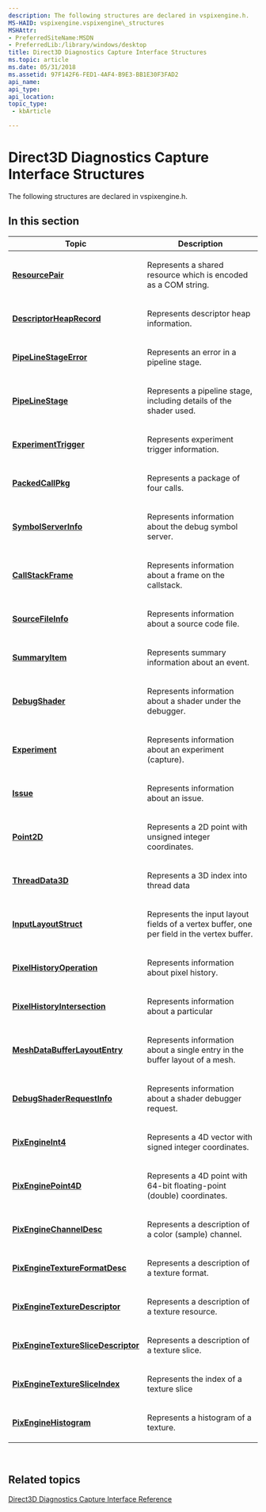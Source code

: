 ```yaml
---
description: The following structures are declared in vspixengine.h.
MS-HAID: vspixengine.vspixengine\_structures
MSHAttr:
- PreferredSiteName:MSDN
- PreferredLib:/library/windows/desktop
title: Direct3D Diagnostics Capture Interface Structures
ms.topic: article
ms.date: 05/31/2018
ms.assetid: 97F142F6-FED1-4AF4-B9E3-BB1E30F3FAD2
api_name: 
api_type: 
api_location: 
topic_type: 
 - kbArticle

---
```


# <span id="vspixengine.vspixengine_structures"></span>Direct3D Diagnostics Capture Interface Structures

The following structures are declared in vspixengine.h.

## <span id="in_this_section"></span>In this section

<table><colgroup><col style="width: 50%" /><col style="width: 50%" /></colgroup><thead><tr class="header"><th>Topic</th><th>Description</th></tr></thead><tbody><tr class="odd"><td><p><a href="/windows/desktop/direct3dtools/resourcepair"><strong>ResourcePair</strong></a></p></td><td><p>Represents a shared resource which is encoded as a COM string.</p></td></tr><tr class="even"><td><p><a href="/windows/desktop/direct3dtools/descriptorheaprecord"><strong>DescriptorHeapRecord</strong></a></p></td><td><p>Represents descriptor heap information.</p></td></tr><tr class="odd"><td><p><a href="/windows/desktop/direct3dtools/pipelinestageerror"><strong>PipeLineStageError</strong></a></p></td><td><p>Represents an error in a pipeline stage.</p></td></tr><tr class="even"><td><p><a href="/windows/desktop/direct3dtools/pipelinestage"><strong>PipeLineStage</strong></a></p></td><td><p>Represents a pipeline stage, including details of the shader used.</p></td></tr><tr class="odd"><td><p><a href="/windows/desktop/direct3dtools/experimenttrigger"><strong>ExperimentTrigger</strong></a></p></td><td><p>Represents experiment trigger information.</p></td></tr><tr class="even"><td><p><a href="/windows/desktop/direct3dtools/packedcallpkg"><strong>PackedCallPkg</strong></a></p></td><td><p>Represents a package of four calls.</p></td></tr><tr class="odd"><td><p><a href="/windows/desktop/direct3dtools/symbolserverinfo"><strong>SymbolServerInfo</strong></a></p></td><td><p>Represents information about the debug symbol server.</p></td></tr><tr class="even"><td><p><a href="/windows/desktop/direct3dtools/callstackframe"><strong>CallStackFrame</strong></a></p></td><td><p>Represents information about a frame on the callstack.</p></td></tr><tr class="odd"><td><p><a href="/windows/desktop/direct3dtools/sourcefileinfo"><strong>SourceFileInfo</strong></a></p></td><td><p>Represents information about a source code file.</p></td></tr><tr class="even"><td><p><a href="/windows/desktop/direct3dtools/summaryitem"><strong>SummaryItem</strong></a></p></td><td><p>Represents summary information about an event.</p></td></tr><tr class="odd"><td><p><a href="/windows/desktop/direct3dtools/debugshader"><strong>DebugShader</strong></a></p></td><td><p>Represents information about a shader under the debugger.</p></td></tr><tr class="even"><td><p><a href="/windows/desktop/direct3dtools/experiment"><strong>Experiment</strong></a></p></td><td><p>Represents information about an experiment (capture).</p></td></tr><tr class="odd"><td><p><a href="/windows/desktop/direct3dtools/issue"><strong>Issue</strong></a></p></td><td><p>Represents information about an issue.</p></td></tr><tr class="even"><td><p><a href="/windows/desktop/direct3dtools/point2d"><strong>Point2D</strong></a></p></td><td><p>Represents a 2D point with unsigned integer coordinates.</p></td></tr><tr class="odd"><td><p><a href="/windows/desktop/direct3dtools/threaddata3d"><strong>ThreadData3D</strong></a></p></td><td><p>Represents a 3D index into thread data</p></td></tr><tr class="even"><td><p><a href="/windows/desktop/direct3dtools/inputlayoutstruct"><strong>InputLayoutStruct</strong></a></p></td><td><p>Represents the input layout fields of a vertex buffer, one per field in the vertex buffer.</p></td></tr><tr class="odd"><td><p><a href="/windows/desktop/direct3dtools/pixelhistoryoperation"><strong>PixelHistoryOperation</strong></a></p></td><td><p>Represents information about pixel history.</p></td></tr><tr class="even"><td><p><a href="/windows/desktop/direct3dtools/pixelhistoryintersection"><strong>PixelHistoryIntersection</strong></a></p></td><td><p>Represents information about a particular</p></td></tr><tr class="odd"><td><p><a href="/windows/desktop/direct3dtools/meshdatabufferlayoutentry"><strong>MeshDataBufferLayoutEntry</strong></a></p></td><td><p>Represents information about a single entry in the buffer layout of a mesh.</p></td></tr><tr class="even"><td><p><a href="/windows/desktop/direct3dtools/debugshaderrequestinfo"><strong>DebugShaderRequestInfo</strong></a></p></td><td><p>Represents information about a shader debugger request.</p></td></tr><tr class="odd"><td><p><a href="/windows/desktop/direct3dtools/pixengineint4"><strong>PixEngineInt4</strong></a></p></td><td><p>Represents a 4D vector with signed integer coordinates.</p></td></tr><tr class="even"><td><p><a href="/windows/desktop/direct3dtools/pixenginepoint4d"><strong>PixEnginePoint4D</strong></a></p></td><td><p>Represents a 4D point with 64-bit floating-point (double) coordinates.</p></td></tr><tr class="odd"><td><p><a href="/windows/desktop/direct3dtools/pixenginechanneldesc"><strong>PixEngineChannelDesc</strong></a></p></td><td><p>Represents a description of a color (sample) channel.</p></td></tr><tr class="even"><td><p><a href="/windows/desktop/direct3dtools/pixenginetextureformatdesc"><strong>PixEngineTextureFormatDesc</strong></a></p></td><td><p>Represents a description of a texture format.</p></td></tr><tr class="odd"><td><p><a href="/windows/desktop/direct3dtools/pixenginetexturedescriptor"><strong>PixEngineTextureDescriptor</strong></a></p></td><td><p>Represents a description of a texture resource.</p></td></tr><tr class="even"><td><p><a href="/windows/desktop/direct3dtools/pixenginetextureslicedescriptor"><strong>PixEngineTextureSliceDescriptor</strong></a></p></td><td><p>Represents a description of a texture slice.</p></td></tr><tr class="odd"><td><p><a href="/windows/desktop/direct3dtools/pixenginetexturesliceindex"><strong>PixEngineTextureSliceIndex</strong></a></p></td><td><p>Represents the index of a texture slice</p></td></tr><tr class="even"><td><p><a href="/windows/desktop/direct3dtools/pixenginehistogram"><strong>PixEngineHistogram</strong></a></p></td><td><p>Represents a histogram of a texture.</p></td></tr></tbody></table>

 

## <span id="related_topics"></span>Related topics

[Direct3D Diagnostics Capture Interface Reference](vspixengine-reference.md)

 

 
